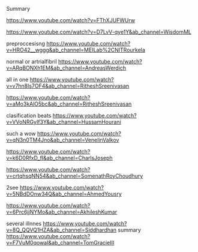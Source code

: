Summary

https://www.youtube.com/watch?v=FThXJUFWUrw

https://www.youtube.com/watch?v=D7LvV-qye1Y&ab_channel=WisdomML

preproccesisng 
https://www.youtube.com/watch?v=HRO42__wggg&ab_channel=MEILab%2CNITRourkela

normal or artrialfibril
https://www.youtube.com/watch?v=ARqBONXh1EM&ab_channel=AndreasWerdich

all in one
https://www.youtube.com/watch?v=v7hn8ls7OF4&ab_channel=RitheshSreenivasan

https://www.youtube.com/watch?v=aMo3kAlO5bc&ab_channel=RitheshSreenivasan

clasification beats
https://www.youtube.com/watch?v=VVoNRGyIf3Y&ab_channel=HussamHourani

such a wow 
https://www.youtube.com/watch?v=qN3n0TM4Jno&ab_channel=VenelinValkov

https://www.youtube.com/watch?v=k6D0RfxD_fI&ab_channel=CharlsJoseph

https://www.youtube.com/watch?v=crtqhsqNN54&ab_channel=SomenathRoyChoudhury

2see
https://www.youtube.com/watch?v=5NBdDOnw34Q&ab_channel=AhmedYousry

https://www.youtube.com/watch?v=6Prc6jjNYMo&ab_channel=AkhileshKumar

several illnnes
https://www.youtube.com/watch?v=8Q_QQVQ1HZA&ab_channel=Siddhardhan
summary
https://www.youtube.com/watch?v=F7VuM0qowaI&ab_channel=TomGracieIII
